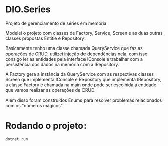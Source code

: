 # DIO.Series
Projeto de gerenciamento de séries em memória

Modelei o projeto com classes de Factory, Service, Screen e as duas outras classes propostas Entitie e Repository.



Basicamente tenho uma classe chamada QueryService que faz as operações de CRUD, utilizei injeção de dependências nela, com isso consigo ler as entidades pela interface IConsole e trabalhar com a persistência dos dados na memória com a IRepository.



A Factory gera a instância da QueryService com as respectivas classes Screen que implementa IConsole e Repository que implementa IRepository, a classe Factory é chamada na main onde pode ser escolhida a entidade que vamos realizar as operações de CRUD.



Além disso foram construídos Enums para resolver problemas relacionados com os "números mágicos".

# Rodando o projeto:
```dotnet run```
